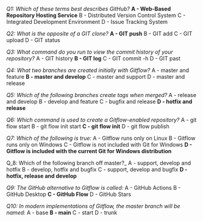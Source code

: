 _Q1: Which of these terms best describes GitHub?_
**A - Web-Based Repository Hosting Service**
B - Distributed Version Control System
C - Integrated Development Environment
D - Issue Tracking System

_Q2: What is the opposite of a GIT clone?_
**A - GIT push**
B - GIT add
C - GIT upload
D - GIT status

_Q3: What command do you run to view the commit history of your repository?_
A - GIT history
**B - GIT log**
C - GIT commit -h
D - GIT past

_Q4: What two branches are created initially with Gitflow?_
A - master and feature
**B - master and develop**
C - master and support
D - master and release

_Q5: Which of the following branches create tags when merged?_
A - release and develop
B - develop and feature
C - bugfix and release
**D - hotfix and release**

_Q6: Which command is used to create a Gitflow-enabled repository?_
A - git flow start
B - git flow init start
**C - git flow init**
D - git flow publish

_Q7: Which of the following is true:_
A - Gitflow runs only on Linux
B - Gitflow runs only on Windows
C - Gitflow is not included with Git for Windows
**D - Gitflow is included with the current Git for Windows distribution**

Q_8: Which of the following branch off master?_
A - support, develop and hotfix
B - develop, hotfix and bugfix
C - support, develop and bugfix
**D - hotfix, release and develop**

_Q9: The GitHub alternative to Gitflow is called:_
A - GitHub Actions
B - GitHub Desktop
**C - GitHub Flow**
D - GitHub Stars

_Q10: In modern implementations of Gitflow, the master branch will be named:_
A - base
**B - main**
C - start
D - trunk
